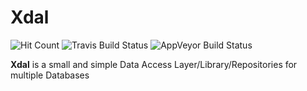 # Xdal

![Hit Count](http://hits.dwyl.io/robson-rocha/xdal.svg)
![Travis Build Status](https://travis-ci.org/Robson-Rocha/Xdal.svg?branch=master)
![AppVeyor Build Status](https://ci.appveyor.com/api/projects/status/i14mh50vtke5xrxw?svg=true)

**Xdal** is a small and simple Data Access Layer/Library/Repositories for multiple Databases